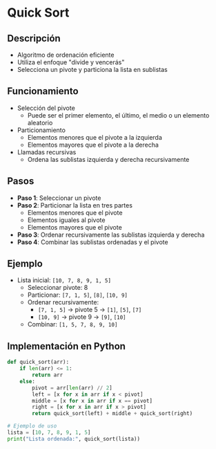 # Quick Sort

## Descripción
- Algoritmo de ordenación eficiente
- Utiliza el enfoque "divide y vencerás"
- Selecciona un pivote y particiona la lista en sublistas

## Funcionamiento
- Selección del pivote
  - Puede ser el primer elemento, el último, el medio o un elemento aleatorio
- Particionamiento
  - Elementos menores que el pivote a la izquierda
  - Elementos mayores que el pivote a la derecha
- Llamadas recursivas
  - Ordena las sublistas izquierda y derecha recursivamente

## Pasos
- **Paso 1**: Seleccionar un pivote
- **Paso 2**: Particionar la lista en tres partes
  - Elementos menores que el pivote
  - Elementos iguales al pivote
  - Elementos mayores que el pivote
- **Paso 3**: Ordenar recursivamente las sublistas izquierda y derecha
- **Paso 4**: Combinar las sublistas ordenadas y el pivote

## Ejemplo
- Lista inicial: `[10, 7, 8, 9, 1, 5]`
  - Seleccionar pivote: 8
  - Particionar: `[7, 1, 5]`, `[8]`, `[10, 9]`
  - Ordenar recursivamente:
    - `[7, 1, 5]` -> pivote 5 -> `[1]`, `[5]`, `[7]`
    - `[10, 9]` -> pivote 9 -> `[9]`, `[10]`
  - Combinar: `[1, 5, 7, 8, 9, 10]`

## Implementación en Python
```python
def quick_sort(arr):
    if len(arr) <= 1:
        return arr
    else:
        pivot = arr[len(arr) // 2]
        left = [x for x in arr if x < pivot]
        middle = [x for x in arr if x == pivot]
        right = [x for x in arr if x > pivot]
        return quick_sort(left) + middle + quick_sort(right)

# Ejemplo de uso
lista = [10, 7, 8, 9, 1, 5]
print("Lista ordenada:", quick_sort(lista))
